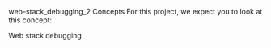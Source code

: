 web-stack_debugging_2
Concepts
For this project, we expect you to look at this concept:

Web stack debugging

